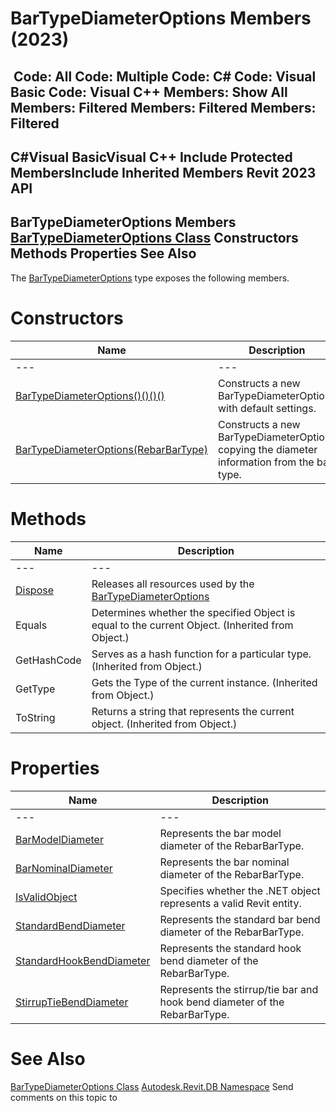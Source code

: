 # BarTypeDiameterOptions Members (2023)

﻿
 Code: All Code: Multiple Code: C# Code: Visual Basic Code: Visual C++  Members: Show All Members: Filtered Members: Filtered Members: Filtered   
---  
C#Visual BasicVisual C++
Include Protected MembersInclude Inherited Members
Revit 2023 API  
---  
BarTypeDiameterOptions Members  
[BarTypeDiameterOptions Class](a4f6aef6-f961-7b77-7c4b-6248193c258a.md "BarTypeDiameterOptions Class") Constructors Methods Properties See Also  
---  
The [BarTypeDiameterOptions](a4f6aef6-f961-7b77-7c4b-6248193c258a.md "BarTypeDiameterOptions Class") type exposes the following members.
# Constructors
| Name | Description |
| --- | --- |
| --- | --- | --- |
| [BarTypeDiameterOptions()()()()](5aa0bc88-1b77-b112-d752-ec7ebf0aa396.md "BarTypeDiameterOptions Constructor") | Constructs a new BarTypeDiameterOptions with default settings. |
| [BarTypeDiameterOptions(RebarBarType)](58a4bebd-3b44-712b-1d33-8c55db8ec7de.md "BarTypeDiameterOptions Constructor \(RebarBarType\)") | Constructs a new BarTypeDiameterOptions copying the diameter information from the bar type. |

# Methods
| Name | Description |
| --- | --- |
| --- | --- | --- |
| [Dispose](024faa95-cc70-99fb-a29d-3e217625526e.md "Dispose Method") | Releases all resources used by the [BarTypeDiameterOptions](a4f6aef6-f961-7b77-7c4b-6248193c258a.md "BarTypeDiameterOptions Class") |
| Equals | Determines whether the specified Object is equal to the current Object. (Inherited from Object.) |
| GetHashCode | Serves as a hash function for a particular type.  (Inherited from Object.) |
| GetType | Gets the Type of the current instance. (Inherited from Object.) |
| ToString | Returns a string that represents the current object. (Inherited from Object.) |

# Properties
| Name | Description |
| --- | --- |
| --- | --- | --- |
| [BarModelDiameter](c72159be-877e-14e0-5778-7a00c3215b2f.md "BarModelDiameter Property") | Represents the bar model diameter of the RebarBarType. |
| [BarNominalDiameter](15663f45-109d-6bf0-980f-4caf23711ed5.md "BarNominalDiameter Property") | Represents the bar nominal diameter of the RebarBarType. |
| [IsValidObject](728a5d45-14f2-d42c-2f5e-c7fd0955ba9f.md "IsValidObject Property") | Specifies whether the .NET object represents a valid Revit entity. |
| [StandardBendDiameter](72692d95-b786-ebdb-0c44-bfde76949046.md "StandardBendDiameter Property") | Represents the standard bar bend diameter of the RebarBarType. |
| [StandardHookBendDiameter](7e7db6ad-4ee1-613f-c730-a8921a78b0bf.md "StandardHookBendDiameter Property") | Represents the standard hook bend diameter of the RebarBarType. |
| [StirrupTieBendDiameter](83fa4b05-eb78-3db7-3305-8fe8bf56f2a8.md "StirrupTieBendDiameter Property") | Represents the stirrup/tie bar and hook bend diameter of the RebarBarType. |

# See Also
[BarTypeDiameterOptions Class](a4f6aef6-f961-7b77-7c4b-6248193c258a.md "BarTypeDiameterOptions Class")
[Autodesk.Revit.DB Namespace](87546ba7-461b-c646-cbb1-2cb8f5bff8b2.md "Autodesk.Revit.DB Namespace")
Send comments on this topic to 